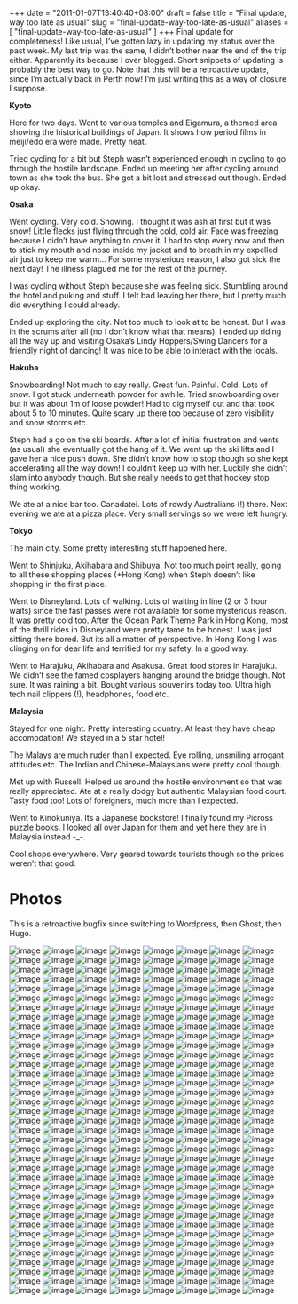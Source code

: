 +++
date = "2011-01-07T13:40:40+08:00"
draft = false
title = "Final update, way too late as usual"
slug = "final-update-way-too-late-as-usual"
aliases = [
	"final-update-way-too-late-as-usual"
]
+++
Final update for completeness! Like usual, I’ve gotten lazy in updating my status over the past week. My last trip was the same, I didn’t bother near the end of the trip either. Apparently its because I over blogged. Short snippets of updating is probably the best way to go. Note that this will be a retroactive update, since I’m actually back in Perth now! I’m just writing this as a way of closure I suppose.

**Kyoto**

Here for two days. Went to various temples and Eigamura, a themed area showing the historical buildings of Japan. It shows how period films in meiji/edo era were made. Pretty neat.

Tried cycling for a bit but Steph wasn’t experienced enough in cycling to go through the hostile landscape. Ended up meeting her after cycling around town as she took the bus. She got a bit lost and stressed out though. Ended up okay.

**Osaka**

Went cycling. Very cold. Snowing. I thought it was ash at first but it was snow! Little flecks just flying through the cold, cold air. Face was freezing because I didn’t have anything to cover it. I had to stop every now and then to stick my mouth and nose inside my jacket and to breath in my expelled air just to keep me warm… For some mysterious reason, I also got sick the next day! The illness plagued me for the rest of the journey.

I was cycling without Steph because she was feeling sick. Stumbling around the hotel and puking and stuff. I felt bad leaving her there, but I pretty much did everything I could already.

Ended up exploring the city. Not too much to look at to be honest. But I was in the scrums after all (no I don’t know what that means). I ended up riding all the way up and visiting Osaka’s Lindy Hoppers/Swing Dancers for a friendly night of dancing! It was nice to be able to interact with the locals.

**Hakuba**

Snowboarding! Not much to say really. Great fun. Painful. Cold. Lots of snow. I got stuck underneath powder for awhile. Tried snowboarding over but it was about 1m of loose powder! Had to dig myself out and that took about 5 to 10 minutes. Quite scary up there too because of zero visibility and snow storms etc.

Steph had a go on the ski boards. After a lot of initial frustration and vents (as usual) she eventually got the hang of it. We went up the ski lifts and I gave her a nice push down. She didn’t know how to stop though so she kept accelerating all the way down! I couldn’t keep up with her. Luckily she didn’t slam into anybody though. But she really needs to get that hockey stop thing working.

We ate at a nice bar too. Canadatei. Lots of rowdy Australians (!) there. Next evening we ate at a pizza place. Very small servings so we were left hungry.

**Tokyo**

The main city. Some pretty interesting stuff happened here.

Went to Shinjuku, Akihabara and Shibuya. Not too much point really, going to all these shopping places (+Hong Kong) when Steph doesn’t like shopping in the first place.

Went to Disneyland. Lots of walking. Lots of waiting in line (2 or 3 hour waits) since the fast passes were not available for some mysterious reason. It was pretty cold too. After the Ocean Park Theme Park in Hong Kong, most of the thrill rides in Disneyland were pretty tame to be honest. I was just sitting there bored. But its all a matter of perspective. In Hong Kong I was clinging on for dear life and terrified for my safety. In a good way.

Went to Harajuku, Akihabara and Asakusa. Great food stores in Harajuku. We didn’t see the famed cosplayers hanging around the bridge though. Not sure. It was raining a bit. Bought various souvenirs today too. Ultra high tech nail clippers (!), headphones, food etc.

**Malaysia**

Stayed for one night. Pretty interesting country. At least they have cheap accomodation! We stayed in a 5 star hotel!

The Malays are much ruder than I expected. Eye rolling, unsmiling arrogant attitudes etc. The Indian and Chinese-Malaysians were pretty cool though.

Met up with Russell. Helped us around the hostile environment so that was really appreciated. Ate at a really dodgy but authentic Malaysian food court. Tasty food too! Lots of foreigners, much more than I expected.

Went to Kinokuniya. Its a Japanese bookstore! I finally found my Picross puzzle books. I looked all over Japan for them and yet here they are in Malaysia instead -_-.

Cool shops everywhere. Very geared towards tourists though so the prices weren’t that good.

# Photos

This is a retroactive bugfix since switching to Wordpress, then Ghost, then Hugo.

![image](/images/2011/01/IMAG0353.jpg)
![image](/images/2011/01/IMAG0354.jpg)
![image](/images/2011/01/IMAG0355.jpg)
![image](/images/2011/01/IMAG0356.jpg)
![image](/images/2011/01/IMAG0357.jpg)
![image](/images/2011/01/IMAG0359.jpg)
![image](/images/2011/01/IMAG0360.jpg)
![image](/images/2011/01/IMAG0361.jpg)
![image](/images/2011/01/IMAG0362.jpg)
![image](/images/2011/01/IMAG0363.jpg)
![image](/images/2011/01/IMAG0364.jpg)
![image](/images/2011/01/IMAG0365.jpg)
![image](/images/2011/01/IMAG0366.jpg)
![image](/images/2011/01/IMAG0367.jpg)
![image](/images/2011/01/IMAG0368.jpg)
![image](/images/2011/01/IMAG0369.jpg)
![image](/images/2011/01/IMAG0360.jpg)
![image](/images/2011/01/IMAG0371.jpg)
![image](/images/2011/01/IMAG0372.jpg)
![image](/images/2011/01/IMAG0373.jpg)
![image](/images/2011/01/IMAG0374.jpg)
![image](/images/2011/01/IMAG0375.jpg)
![image](/images/2011/01/IMAG0376.jpg)
![image](/images/2011/01/IMAG0377.jpg)
![image](/images/2011/01/IMAG0378.jpg)
![image](/images/2011/01/IMAG0379.jpg)
![image](/images/2011/01/IMAG0380.jpg)
![image](/images/2011/01/IMAG0381.jpg)
![image](/images/2011/01/IMAG0382.jpg)
![image](/images/2011/01/IMAG0383.jpg)
![image](/images/2011/01/IMAG0384.jpg)
![image](/images/2011/01/IMAG0385.jpg)
![image](/images/2011/01/IMAG0386.jpg)
![image](/images/2011/01/IMAG0387.jpg)
![image](/images/2011/01/IMAG0388.jpg)
![image](/images/2011/01/IMAG0389.jpg)
![image](/images/2011/01/IMAG0390.jpg)
![image](/images/2011/01/IMAG0391.jpg)
![image](/images/2011/01/IMAG0392.jpg)
![image](/images/2011/01/IMAG0393.jpg)
![image](/images/2011/01/IMAG0394.jpg)
![image](/images/2011/01/IMAG0395.jpg)
![image](/images/2011/01/IMAG0396.jpg)
![image](/images/2011/01/IMAG0397.jpg)
![image](/images/2011/01/IMAG0398.jpg)
![image](/images/2011/01/IMAG0399.jpg)
![image](/images/2011/01/IMAG0400.jpg)
![image](/images/2011/01/IMAG0401.jpg)
![image](/images/2011/01/IMAG0402.jpg)
![image](/images/2011/01/IMAG0403.jpg)
![image](/images/2011/01/IMAG0404.jpg)
![image](/images/2011/01/IMAG0405.jpg)
![image](/images/2011/01/IMAG0406.jpg)
![image](/images/2011/01/IMAG0407.jpg)
![image](/images/2011/01/IMAG0408.jpg)
![image](/images/2011/01/IMAG0409.jpg)
![image](/images/2011/01/IMAG0410.jpg)
![image](/images/2011/01/IMAG0411.jpg)
![image](/images/2011/01/IMAG0412.jpg)
![image](/images/2011/01/IMAG0413.jpg)
![image](/images/2011/01/IMAG0414.jpg)
![image](/images/2011/01/IMAG0415.jpg)
![image](/images/2011/01/IMAG0416.jpg)
![image](/images/2011/01/IMAG0417.jpg)
![image](/images/2011/01/IMAG0418.jpg)
![image](/images/2011/01/IMAG0419.jpg)
![image](/images/2011/01/IMAG0420.jpg)
![image](/images/2011/01/IMAG0421.jpg)
![image](/images/2011/01/IMAG0422.jpg)
![image](/images/2011/01/IMAG0423.jpg)
![image](/images/2011/01/IMAG0424.jpg)
![image](/images/2011/01/IMAG0425.jpg)
![image](/images/2011/01/IMAG0426.jpg)
![image](/images/2011/01/IMAG0427.jpg)
![image](/images/2011/01/IMAG0428.jpg)
![image](/images/2011/01/IMAG0429.jpg)
![image](/images/2011/01/IMAG0430.jpg)
![image](/images/2011/01/IMAG0431.jpg)
![image](/images/2011/01/IMAG0432.jpg)
![image](/images/2011/01/IMAG0433.jpg)
![image](/images/2011/01/IMAG0434.jpg)
![image](/images/2011/01/IMAG0435.jpg)
![image](/images/2011/01/IMAG0436.jpg)
![image](/images/2011/01/IMAG0437.jpg)
![image](/images/2011/01/IMAG0438.jpg)
![image](/images/2011/01/IMAG0439.jpg)
![image](/images/2011/01/IMAG0440.jpg)
![image](/images/2011/01/IMAG0441.jpg)
![image](/images/2011/01/IMAG0442.jpg)
![image](/images/2011/01/IMAG0443.jpg)
![image](/images/2011/01/IMAG0444.jpg)
![image](/images/2011/01/IMAG0445.jpg)
![image](/images/2011/01/IMAG0446.jpg)
![image](/images/2011/01/IMAG0447.jpg)
![image](/images/2011/01/IMAG0448.jpg)
![image](/images/2011/01/IMAG0449.jpg)
![image](/images/2011/01/IMAG0450.jpg)
![image](/images/2011/01/IMAG0451.jpg)
![image](/images/2011/01/IMAG0452.jpg)
![image](/images/2011/01/IMAG0453.jpg)
![image](/images/2011/01/IMAG0455.jpg)
![image](/images/2011/01/IMAG0456.jpg)
![image](/images/2011/01/IMAG0457.jpg)
![image](/images/2011/01/IMAG0458.jpg)
![image](/images/2011/01/IMAG0459.jpg)
![image](/images/2011/01/IMAG0460.jpg)
![image](/images/2011/01/IMAG0461.jpg)
![image](/images/2011/01/IMAG0462.jpg)
![image](/images/2011/01/IMAG0463.jpg)
![image](/images/2011/01/IMAG0464.jpg)
![image](/images/2011/01/IMAG0465.jpg)
![image](/images/2011/01/IMAG0466.jpg)
![image](/images/2011/01/IMAG0467.jpg)
![image](/images/2011/01/IMAG0468.jpg)
![image](/images/2011/01/IMAG0469.jpg)
![image](/images/2011/01/IMAG0470.jpg)
![image](/images/2011/01/IMAG0471.jpg)
![image](/images/2011/01/IMAG0472.jpg)
![image](/images/2011/01/IMAG0473.jpg)
![image](/images/2011/01/IMAG0474.jpg)
![image](/images/2011/01/IMAG0475.jpg)
![image](/images/2011/01/IMAG0476.jpg)
![image](/images/2011/01/IMAG0478.jpg)
![image](/images/2011/01/IMAG0479.jpg)
![image](/images/2011/01/IMAG0480.jpg)
![image](/images/2011/01/IMAG0481.jpg)
![image](/images/2011/01/IMAG0482.jpg)
![image](/images/2011/01/IMAG0483.jpg)
![image](/images/2011/01/IMAG0484.jpg)
![image](/images/2011/01/IMAG0485.jpg)
![image](/images/2011/01/IMAG0486.jpg)
![image](/images/2011/01/IMAG0487.jpg)
![image](/images/2011/01/IMAG0488.jpg)
![image](/images/2011/01/IMAG0489.jpg)
![image](/images/2011/01/IMAG0490.jpg)
![image](/images/2011/01/IMAG0491.jpg)
![image](/images/2011/01/IMAG0492.jpg)
![image](/images/2011/01/IMAG0494.jpg)
![image](/images/2011/01/IMAG0495.jpg)
![image](/images/2011/01/IMAG0496.jpg)
![image](/images/2011/01/IMAG0497.jpg)
![image](/images/2011/01/IMAG0498.jpg)
![image](/images/2011/01/IMAG0499.jpg)
![image](/images/2011/01/IMAG0500.jpg)
![image](/images/2011/01/IMAG0501.jpg)
![image](/images/2011/01/IMAG0502.jpg)
![image](/images/2011/01/IMAG0503.jpg)
![image](/images/2011/01/IMAG0504.jpg)
![image](/images/2011/01/IMAG0508.jpg)
![image](/images/2011/01/IMAG0509.jpg)
![image](/images/2011/01/IMAG0510.jpg)
![image](/images/2011/01/IMAG0511.jpg)
![image](/images/2011/01/IMAG0512.jpg)
![image](/images/2011/01/IMAG0513.jpg)
![image](/images/2011/01/IMAG0514.jpg)
![image](/images/2011/01/IMAG0515.jpg)
![image](/images/2011/01/IMAG0516.jpg)
![image](/images/2011/01/IMAG0517.jpg)
![image](/images/2011/01/IMAG0518.jpg)
![image](/images/2011/01/IMAG0519.jpg)
![image](/images/2011/01/IMAG0520.jpg)
![image](/images/2011/01/IMAG0521.jpg)
![image](/images/2011/01/IMAG0522.jpg)
![image](/images/2011/01/IMAG0523.jpg)
![image](/images/2011/01/IMAG0524.jpg)
![image](/images/2011/01/IMAG0525.jpg)
![image](/images/2011/01/IMAG0526.jpg)
![image](/images/2011/01/IMAG0527.jpg)
![image](/images/2011/01/IMAG0528.jpg)
![image](/images/2011/01/IMAG0529.jpg)
![image](/images/2011/01/IMAG0530.jpg)
![image](/images/2011/01/IMAG0531.jpg)
![image](/images/2011/01/IMAG0532.jpg)
![image](/images/2011/01/IMAG0533.jpg)
![image](/images/2011/01/IMAG0534.jpg)
![image](/images/2011/01/IMAG0537.jpg)
![image](/images/2011/01/IMAG0538.jpg)
![image](/images/2011/01/IMAG0539.jpg)
![image](/images/2011/01/IMAG0540.jpg)
![image](/images/2011/01/IMAG0541.jpg)
![image](/images/2011/01/IMAG0542.jpg)
![image](/images/2011/01/IMAG0543.jpg)
![image](/images/2011/01/IMAG0544.jpg)
![image](/images/2011/01/IMAG0545.jpg)
![image](/images/2011/01/IMAG0546.jpg)
![image](/images/2011/01/IMAG0547.jpg)
![image](/images/2011/01/IMAG0548.jpg)
![image](/images/2011/01/IMAG0549.jpg)
![image](/images/2011/01/IMAG0550.jpg)
![image](/images/2011/01/IMAG0551.jpg)
![image](/images/2011/01/IMAG0552.jpg)
![image](/images/2011/01/IMAG0553.jpg)
![image](/images/2011/01/IMAG0554.jpg)
![image](/images/2011/01/IMAG0555.jpg)
![image](/images/2011/01/IMAG0556.jpg)
![image](/images/2011/01/IMAG0557.jpg)
![image](/images/2011/01/IMAG0558.jpg)
![image](/images/2011/01/IMAG0559.jpg)
![image](/images/2011/01/IMAG0560.jpg)
![image](/images/2011/01/IMAG0561.jpg)
![image](/images/2011/01/IMAG0562.jpg)
![image](/images/2011/01/IMAG0563.jpg)
![image](/images/2011/01/IMAG0564.jpg)
![image](/images/2011/01/IMAG0565.jpg)
![image](/images/2011/01/IMAG0566.jpg)
![image](/images/2011/01/IMAG0567.jpg)
![image](/images/2011/01/IMAG0568.jpg)
![image](/images/2011/01/IMAG0569.jpg)
![image](/images/2011/01/IMAG0570.jpg)
![image](/images/2011/01/IMAG0571.jpg)
![image](/images/2011/01/IMAG0572.jpg)
![image](/images/2011/01/IMAG0573.jpg)
![image](/images/2011/01/IMAG0574.jpg)
![image](/images/2011/01/IMAG0575.jpg)
![image](/images/2011/01/IMAG0576.jpg)
![image](/images/2011/01/IMAG0577.jpg)
![image](/images/2011/01/IMAG0578.jpg)
![image](/images/2011/01/IMAG0579.jpg)
![image](/images/2011/01/IMAG0580.jpg)
![image](/images/2011/01/IMAG0581.jpg)
![image](/images/2011/01/IMAG0582.jpg)
![image](/images/2011/01/IMAG0583.jpg)
![image](/images/2011/01/IMAG0584.jpg)
![image](/images/2011/01/IMAG0585.jpg)
![image](/images/2011/01/IMAG0586.jpg)
![image](/images/2011/01/IMAG0587.jpg)
![image](/images/2011/01/IMAG0588.jpg)
![image](/images/2011/01/IMAG0589.jpg)
![image](/images/2011/01/IMAG0590.jpg)
![image](/images/2011/01/IMAG0591.jpg)
![image](/images/2011/01/IMAG0592.jpg)
![image](/images/2011/01/IMAG0593.jpg)
![image](/images/2011/01/IMAG0594.jpg)
![image](/images/2011/01/IMAG0595.jpg)
![image](/images/2011/01/IMAG0596.jpg)
![image](/images/2011/01/IMAG0597.jpg)
![image](/images/2011/01/IMAG0598.jpg)
![image](/images/2011/01/IMAG0599.jpg)
![image](/images/2011/01/IMAG0600.jpg)
![image](/images/2011/01/IMAG0601.jpg)
![image](/images/2011/01/IMAG0602.jpg)
![image](/images/2011/01/IMAG0603.jpg)
![image](/images/2011/01/IMAG0604.jpg)
![image](/images/2011/01/IMAG0605.jpg)
![image](/images/2011/01/IMAG0606.jpg)
![image](/images/2011/01/IMAG0607.jpg)
![image](/images/2011/01/IMAG0608.jpg)
![image](/images/2011/01/IMAG0609.jpg)
![image](/images/2011/01/IMAG0610.jpg)
![image](/images/2011/01/IMAG0611.jpg)
![image](/images/2011/01/IMAG0612.jpg)
![image](/images/2011/01/IMAG0613.jpg)
![image](/images/2011/01/IMAG0614.jpg)
![image](/images/2011/01/IMAG0615.jpg)
![image](/images/2011/01/IMAG0616.jpg)
![image](/images/2011/01/IMAG0617.jpg)
![image](/images/2011/01/IMAG0618.jpg)
![image](/images/2011/01/IMAG0619.jpg)
![image](/images/2011/01/IMAG0620.jpg)
![image](/images/2011/01/IMAG0621.jpg)
![image](/images/2011/01/IMAG0623.jpg)
![image](/images/2011/01/IMAG0624.jpg)
![image](/images/2011/01/IMAG0625.jpg)
![image](/images/2011/01/IMAG0626.jpg)
![image](/images/2011/01/IMAG0627.jpg)
![image](/images/2011/01/IMAG0628.jpg)
![image](/images/2011/01/IMAG0629.jpg)
![image](/images/2011/01/IMAG0630.jpg)
![image](/images/2011/01/IMAG0631.jpg)
![image](/images/2011/01/IMAG0632.jpg)
![image](/images/2011/01/IMAG0633.jpg)
![image](/images/2011/01/IMAG0634.jpg)
![image](/images/2011/01/IMAG0635.jpg)
![image](/images/2011/01/IMAG0636.jpg)
![image](/images/2011/01/IMAG0637.jpg)
![image](/images/2011/01/IMAG0638.jpg)
![image](/images/2011/01/IMAG0639.jpg)
![image](/images/2011/01/IMAG0640.jpg)
![image](/images/2011/01/IMAG0641.jpg)
![image](/images/2011/01/IMAG0642.jpg)
![image](/images/2011/01/IMAG0643.jpg)
![image](/images/2011/01/IMAG0644.jpg)
![image](/images/2011/01/IMAG0645.jpg)
![image](/images/2011/01/IMAG0646.jpg)
![image](/images/2011/01/IMAG0647.jpg)
![image](/images/2011/01/IMAG0648.jpg)
![image](/images/2011/01/IMAG0649.jpg)
![image](/images/2011/01/IMAG0650.jpg)
![image](/images/2011/01/IMAG0651.jpg)
![image](/images/2011/01/IMAG0652.jpg)
![image](/images/2011/01/IMAG0653.jpg)
![image](/images/2011/01/IMAG0654.jpg)
![image](/images/2011/01/IMAG0655.jpg)
![image](/images/2011/01/IMAG0656.jpg)
![image](/images/2011/01/IMAG0657.jpg)
![image](/images/2011/01/IMAG0658.jpg)